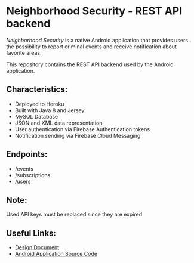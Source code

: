 # Neighborhood Security - REST API backend

*Neighborhood Security* is a native Android application that provides users the possibility
to report criminal events and receive notification about favorite areas.

This repository contains the REST API backend used by the Android application.

## Characteristics:
- Deployed to Heroku
- Built with Java 8 and Jersey
- MySQL Database
- JSON and XML data representation
- User authentication via Firebase Authentication tokens
- Notification sending via Firebase Cloud Messaging

## Endpoints:
- /events
- /subscriptions
- /users

## Note:
Used API keys must be replaced since they are expired

## Useful Links:
- [Design Document](https://github.com/ripa1993/Neighborhood-Security-DD)
- [Android Application Source Code](https://github.com/ripa1993/NeighborhoodSecurity/)
